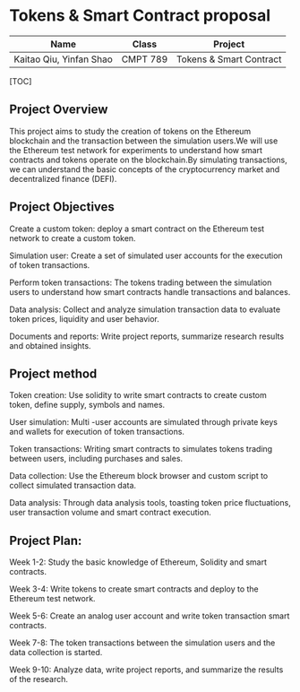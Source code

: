 # Tokens & Smart Contract proposal

| Name                    | Class    | Project                 |
| ----------------------- | -------- | ----------------------- |
| Kaitao Qiu, Yinfan Shao | CMPT 789 | Tokens & Smart Contract |

[TOC]

## Project Overview

This project aims to study the creation of tokens on the Ethereum blockchain and the transaction between the simulation users.We will use the Ethereum test network for experiments to understand how smart contracts and tokens operate on the blockchain.By simulating transactions, we can understand the basic concepts of the cryptocurrency market and decentralized finance (DEFI).



## Project Objectives

Create a custom token: deploy a smart contract on the Ethereum test network to create a custom token.

Simulation user: Create a set of simulated user accounts for the execution of token transactions.

Perform token transactions: The tokens trading between the simulation users to understand how smart contracts handle transactions and balances.

Data analysis: Collect and analyze simulation transaction data to evaluate token prices, liquidity and user behavior.

Documents and reports: Write project reports, summarize research results and obtained insights.

## Project method

Token creation: Use solidity to write smart contracts to create custom token, define supply, symbols and names.

User simulation: Multi -user accounts are simulated through private keys and wallets for execution of token transactions.

Token transactions: Writing smart contracts to simulates tokens trading between users, including purchases and sales.

Data collection: Use the Ethereum block browser and custom script to collect simulated transaction data.

Data analysis: Through data analysis tools, toasting token price fluctuations, user transaction volume and smart contract execution.

## Project Plan:

Week 1-2: Study the basic knowledge of Ethereum, Solidity and smart contracts.

Week 3-4: Write tokens to create smart contracts and deploy to the Ethereum test network.

Week 5-6: Create an analog user account and write token transaction smart contracts.

Week 7-8: The token transactions between the simulation users and the data collection is started.

Week 9-10: Analyze data, write project reports, and summarize the results of the research.